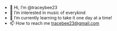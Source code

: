 - 👋 Hi, I’m @traceybee23
- 👀 I’m interested in music of everykind
- 🌱 I’m currently learning to take it one day at a time!
- 📫 How to reach me tracebee23@gmail.com

<!---
traceybee23/traceybee23 is a ✨ special ✨ repository because its `README.md` (this file) appears on your GitHub profile.
You can click the Preview link to take a look at your changes.
--->
